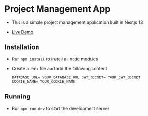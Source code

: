 # Project Management App
- This is a simple project management application built in Nextjs 13 

- [Live Demo](https://project-management-app-livid.vercel.app/signin) 
## Installation

- Run `npm install` to install all node modules
  
- Create a .env file and add the following content
  
   `DATABASE_URL= YOUR_DATABASE_URL
    JWT_SECRET= YOUR_JWT_SECRET
    COOKIE_NAME= YOUR_COOKIE_NAME`

## Running

- Run `npm run dev` to start the development server
